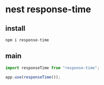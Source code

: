 # nest response-time

## install

```sh
npm i response-time
```

## main

```ts
import responseTime from "response-time";

app.use(responseTime());
```
